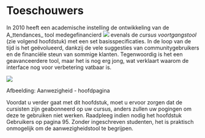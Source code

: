 # Toeschouwers

In 2010 heeft een academische instelling de ontwikkeling van de A_ttendances_ tool medegefinancierd ![](../../.gitbook/assets/graphics240%20%283%29.png) evenals de *cursus voortgangstool* (zie volgend hoofdstuk) met een set basisspecificaties. In de loop van de tijd is het geëvolueerd, dankzij de vele suggesties van communitygebruikers en de financiële steun van sommige klanten. Tegenwoordig is het een geavanceerdere tool, maar het is nog erg jong, wat verklaart waarom de interface nog voor verbetering vatbaar is.

![](../../.gitbook/assets/graphics248%20%281%29.png)
 
 
Afbeelding: Aanwezigheid - hoofdpagina

Voordat u verder gaat met dit hoofdstuk, moet u ervoor zorgen dat de cursisten zijn geabonneerd op uw cursus, anders zullen uw pogingen om deze te gebruiken niet werken. Raadpleeg indien nodig het hoofdstuk Gebruikers op pagina 95. Zonder ingeschreven studenten, het is praktisch onmogelijk om de aanwezigheidstool te begrijpen.
